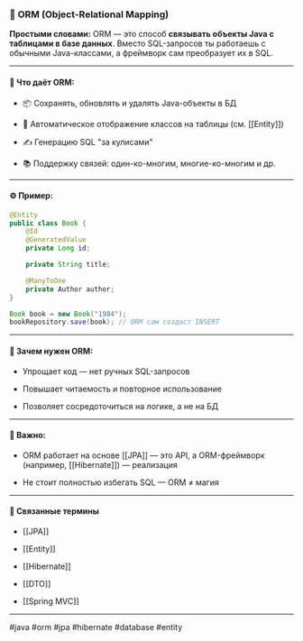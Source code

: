 ### 📄 **ORM (Object-Relational Mapping)**

**Простыми словами:** ORM — это способ **связывать объекты Java с таблицами в базе данных**. Вместо SQL-запросов ты работаешь с обычными Java-классами, а фреймворк сам преобразует их в SQL.

---

#### 🧩 **Что даёт ORM:**

- 📦 Сохранять, обновлять и удалять Java-объекты в БД
    
- 🔄 Автоматическое отображение классов на таблицы (см. [[Entity]])
    
- ✍️ Генерацию SQL "за кулисами"
    
- 📚 Поддержку связей: один-ко-многим, многие-ко-многим и др.
    

---

#### ⚙️ **Пример:**

```java
@Entity
public class Book {
    @Id
    @GeneratedValue
    private Long id;

    private String title;

    @ManyToOne
    private Author author;
}
```

```java
Book book = new Book("1984");
bookRepository.save(book); // ORM сам создаст INSERT
```

---

#### 🧠 **Зачем нужен ORM:**

- Упрощает код — нет ручных SQL-запросов
    
- Повышает читаемость и повторное использование
    
- Позволяет сосредоточиться на логике, а не на БД
    

---

#### 📌 **Важно:**

- ORM работает на основе [[JPA]] — это API, а ORM-фреймворк (например, [[Hibernate]]) — реализация
    
- Не стоит полностью избегать SQL — ORM ≠ магия
    

---

#### 🔗 **Связанные термины**

- [[JPA]]
    
- [[Entity]]
    
- [[Hibernate]]
    
- [[DTO]]
    
- [[Spring MVC]]
    

---

#java #orm #jpa #hibernate #database #entity